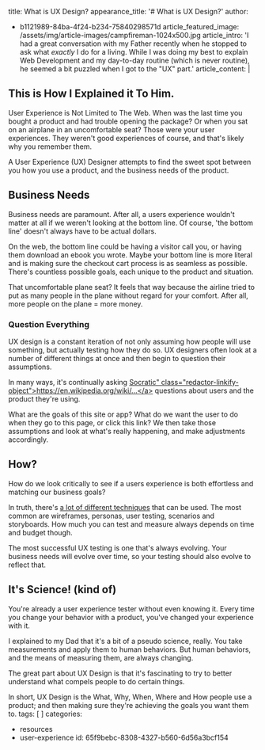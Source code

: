 title: What is UX Design?
appearance_title: '# <span>What is UX Design?</span>'
author:
  - b1121989-84ba-4f24-b234-75840298571d
article_featured_image: /assets/img/article-images/campfireman-1024x500.jpg
article_intro: 'I had a great conversation with my Father recently when he stopped to ask what <em>exactly</em> I do for a living. While I was doing my best to explain Web Development and my day-to-day routine (which is never routine), he seemed a bit puzzled when I got to the "UX" part.'
article_content: |
  ## This is How I Explained it To Him.
  
  User Experience is Not Limited to The Web. When was the last time you bought a product and had trouble opening the package? Or when you sat on an airplane in an uncomfortable seat? Those were your user experiences. They weren't good experiences of course, and that's likely why you remember them.
  
  A User Experience (UX) Designer attempts to find the sweet spot between you how you use a product, and the business needs of the product.
  
  ## Business Needs
  Business needs are paramount. After all, a users experience wouldn't matter at all if we weren't looking at the bottom line. Of course, 'the bottom line' doesn't always have to be actual dollars.
  
  On the web, the bottom line could be having a visitor call you, or having them download an ebook you wrote. Maybe your bottom line is more literal and is making sure the checkout cart process is as seamless as possible. There's countless possible goals, each unique to the product and situation.
  
  That uncomfortable plane seat? It feels that way because the airline tried to put as many people in the plane without regard for your comfort. After all, more people on the plane = more money.
  
  ### Question Everything
  UX design is a constant iteration of not only assuming how people will use something, but actually testing how they do so. UX designers often look at a number of different things at once and then begin to question their assumptions.
  
  In many ways, it's continually asking <a href="">Socratic" class="redactor-linkify-object"&gt;https://en.wikipedia.org/wiki/...</a> questions about users and the product they're using.
  
  What are the goals of this site or app? What do we want the user to do when they go to this page, or click this link? We then take those assumptions and look at what's really happening, and make adjustments accordingly.
  
  ## How?
  
  How do we look critically to see if a users experience is both effortless and matching our business goals?
  
  In truth, there's [a lot of different techniques](http://uxmastery.com/resources) that can be used. The most common are wireframes, personas, user testing, scenarios and storyboards. How much you can test and measure always depends on time and budget though.
  
  The most successful UX testing is one that's always evolving. Your business needs will evolve over time, so your testing should also evolve to reflect that.
  
  ## It's Science! (kind of)
  You're already a user experience tester without even knowing it. Every time you change your behavior with a product, you've changed your experience with it.
  
  I explained to my Dad that it's a bit of a pseudo science, really. You take measurements and apply them to human behaviors. But human behaviors, and the means of measuring them, are always changing.
  
  The great part about UX Design is that it's fascinating to try to better understand what compels people to do certain things.
  
  In short, UX Design is the What, Why, When, Where and How people use a product; and then making sure they're achieving the goals you want them to.
tags: [ ]
categories:
  - resources
  - user-experience
id: 65f9bebc-8308-4327-b560-6d56a3bcf154
